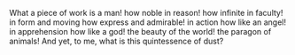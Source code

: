 What a piece of work is a man! how noble in reason!
how infinite in faculty! in form and moving how
express and admirable! in action how like an angel!
in apprehension how like a god! the beauty of the
world! the paragon of animals! And yet, to me,
what is this quintessence of dust?
